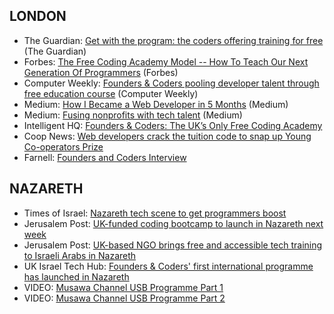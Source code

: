 ## LONDON

- The Guardian: [Get with the program: the coders offering training for free](https://www.theguardian.com/technology/2015/jul/26/founders-coders-coding-free-training-london) (The Guardian)
- Forbes: [The Free Coding Academy Model -- How To Teach Our Next Generation Of Programmers](http://www.forbes.com/sites/adrianbridgwater/2015/08/13/the-free-coding-academy-model-how-to-teach-our-next-generation-of-programmers/#6b07b18829c5) (Forbes)
- Computer Weekly: [Founders & Coders pooling developer talent through free education course](http://www.computerweekly.com/news/2240236082/Founders-Coders-pooling-developer-talent-through-free-education-course)    (Computer Weekly)
- Medium: [How I Became a Web Developer in 5 Months](https://medium.com/learning-new-stuff/from-non-technical-to-hired-in-5-months-d010f601b1bc#.qnysdqs1z) (Medium)
- Medium: [Fusing nonprofits with tech talent](https://medium.com/@wearecast/fusing-nonprofits-with-tech-talent-bddd5ddbe7bb#.16xbm32wb) (Medium)
- Intelligent HQ: [Founders & Coders: The UK’s Only Free Coding Academy](http://www.intelligenthq.com/innovation-management/founders-coders-the-uks-only-free-coding-academy/)
- Coop News: [Web developers crack the tuition code to snap up Young Co-operators Prize](http://www.uk.coop/newsroom/web-developers-crack-tuition-code-snap-young-co-operators-prize)
- Farnell: [Founders and Coders Interview](http://uk.farnell.com/founders-and-coders-interview)

## NAZARETH
 - Times of Israel: [Nazareth tech scene to get programmers boost](http://www.timesofisrael.com/nazareth-tech-scene-to-get-programmers-boost/)
 - Jerusalem Post: [UK-funded coding bootcamp to launch in Nazareth next week](http://www.jpost.com/Israel-News/UK-funded-coding-boot-camp-to-launch-in-Nazareth-next-week-481537)
 - Jerusalem Post: [UK-based NGO brings free and accessible tech training to Israeli Arabs in Nazareth](http://www.jpost.com/Business-and-Innovation/Tech/UK-based-NGO-brings-free-and-accessible-tech-training-to-Israeli-Arabs-in-Nazareth-474867)
 - UK Israel Tech Hub: [Founders & Coders' first international programme has launched in Nazareth](http://www.ukisraelhub.com/2017/03/founders-coders-first-international-programme-launched-nazareth/)
 - VIDEO: [Musawa Channel USB Programme Part 1](https://goo.gl/5nvP58)
 - VIDEO: [Musawa Channel USB Programme Part 2](https://tinyurl.com/m8rkvkf)
 
